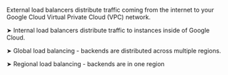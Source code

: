 
External load balancers distribute traffic coming from the internet to your Google Cloud Virtual Private Cloud (VPC) network. 

➤ Internal load balancers distribute traffic to instances inside of Google Cloud. 

➤ Global load balancing - backends are distributed across multiple regions. 

➤ Regional load balancing - backends are in one region